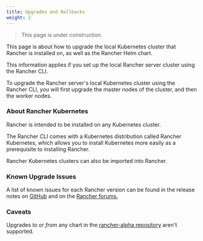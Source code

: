 ```yaml
---
title: Upgrades and Rollbacks
weight: 2
---
```


> This page is under construction.

This page is about how to upgrade the local Kubernetes cluster that Rancher is installed on, as well as the Rancher Helm chart.

This information applies if you set up the local Rancher server cluster using the Rancher CLI.

To upgrade the Rancher server's local Kubernetes cluster using the Rancher CLI, you will first upgrade the master nodes of the cluster, and then the worker nodes.

### About Rancher Kubernetes

Rancher is intended to be installed on any Kubernetes cluster.

The Rancher CLI comes with a Kubernetes distribution called Rancher Kubernetes, which allows you to install Kubernetes more easily as a prerequisite to installing Rancher.

Rancher Kubernetes clusters can also be imported into Rancher.


### Known Upgrade Issues

A list of known issues for each Rancher version can be found in the release notes on [GitHub](https://github.com/rancher/rancher/releases) and on the [Rancher forums.](https://forums.rancher.com/c/announcements/12)

### Caveats
Upgrades _to_ or _from_ any chart in the [rancher-alpha repository]({{<baseurl>}}/rancher/v2.x/en/installation/options/server-tags/#helm-chart-repositories/) aren't supported.